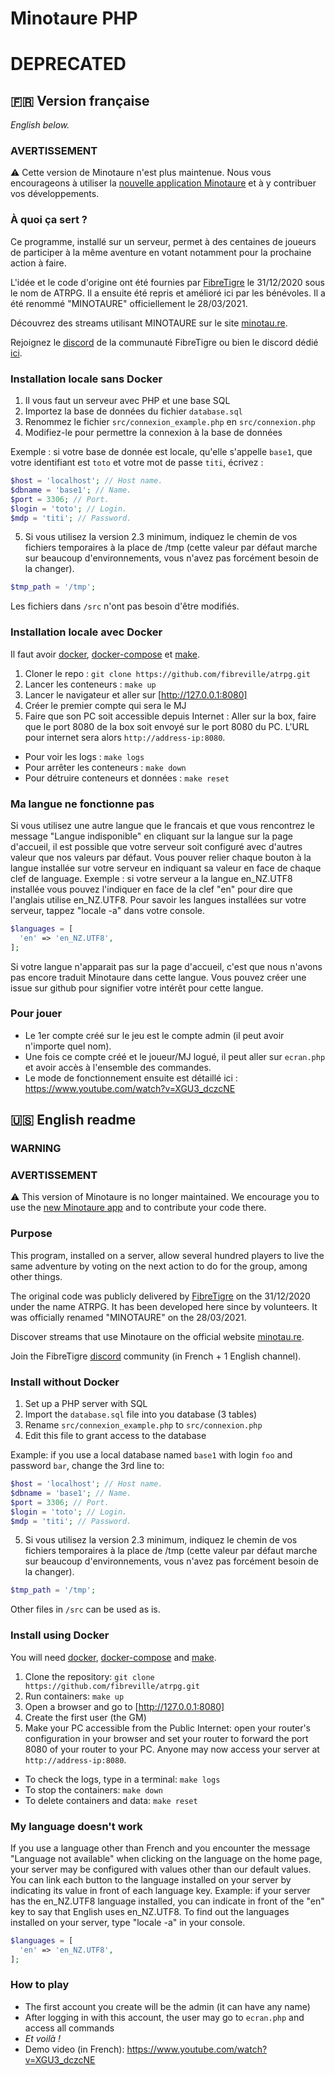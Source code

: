 # Minotaure PHP
# DEPRECATED

## 🇫🇷 Version française
*English below.*

### AVERTISSEMENT

⚠️ Cette version de Minotaure n'est plus maintenue.
Nous vous encourageons à utiliser la [nouvelle application Minotaure](https://github.com/uurshin/minotaure) et à y contribuer vos développements.

### À quoi ça sert ?

Ce programme, installé sur un serveur, permet à des centaines de joueurs de participer à la même aventure en votant notamment pour la prochaine action à faire.

L'idée et le code d'origine ont été fournies par [FibreTigre](https://www.twitch.tv/fibretigre) le 31/12/2020 sous le nom de ATRPG. Il a ensuite été repris et amélioré ici par les bénévoles. Il a été renommé "MINOTAURE" officiellement le 28/03/2021.

Découvrez des streams utilisant MINOTAURE sur le site [minotau.re](https://minotau.re).

Rejoignez le [discord](https://discord.gg/RAhph7z) de la communauté FibreTigre ou bien le discord dédié [ici](https://discord.gg/zgRfSEC2).

### Installation locale sans Docker

1. Il vous faut un serveur avec PHP et une base SQL
1. Importez la base de données du fichier `database.sql`
1. Renommez le fichier `src/connexion_example.php` en `src/connexion.php`
1. Modifiez-le pour permettre la connexion à la base de données

Exemple : si votre base de donnée est locale, qu'elle s'appelle `base1`, que votre identifiant est `toto` et votre mot de passe `titi`, écrivez :
```php
$host = 'localhost'; // Host name.
$dbname = 'base1'; // Name.
$port = 3306; // Port.
$login = 'toto'; // Login.
$mdp = 'titi'; // Password.
```
5. Si vous utilisez la version 2.3 minimum, indiquez le chemin de vos fichiers temporaires à la place de /tmp (cette valeur par défaut marche sur beaucoup d'environnements, vous n'avez pas forcément besoin de la changer).
```php
$tmp_path = '/tmp';
```

Les fichiers dans `/src` n'ont pas besoin d'être modifiés.

### Installation locale avec Docker

Il faut avoir [docker](https://docs.docker.com/get-docker/), [docker-compose](https://docs.docker.com/compose/install/)
et [make](https://fr.wikipedia.org/wiki/Make).

1. Cloner le repo : `git clone https://github.com/fibreville/atrpg.git`
1. Lancer les conteneurs : `make up`
1. Lancer le navigateur et aller sur [http://127.0.0.1:8080]
1. Créer le premier compte qui sera le MJ
1. Faire que son PC soit accessible depuis Internet : Aller sur la box, faire que le port 8080 de la box soit envoyé sur le port 8080 du PC. L'URL pour internet sera alors `http://address-ip:8080`.

* Pour voir les logs : `make logs`
* Pour arrêter les conteneurs : `make down`
* Pour détruire conteneurs et données : `make reset`

### Ma langue ne fonctionne pas

Si vous utilisez une autre langue que le francais et que vous rencontrez le message "Langue indisponible" en cliquant sur la langue sur la page d'accueil, il est possible que votre serveur soit configuré avec d'autres valeur que nos valeurs par défaut. Vous pouver relier chaque bouton à la langue installée sur votre serveur en indiquant sa valeur en face de chaque clef de language. 
Exemple : si votre serveur a la langue en_NZ.UTF8 installée vous pouvez l'indiquer en face de la clef "en" pour dire que l'anglais utilise en_NZ.UTF8. Pour savoir les langues installées sur votre serveur, tappez "locale -a" dans votre console.
```php
$languages = [
  'en' => 'en_NZ.UTF8',
];
```
Si votre langue n'apparait pas sur la page d'accueil, c'est que nous n'avons pas encore traduit Minotaure dans cette langue. Vous pouvez créer une issue sur github pour signifier votre intérêt pour cette langue.

### Pour jouer

- Le 1er compte créé sur le jeu est le compte admin (il peut avoir n'importe quel nom).
- Une fois ce compte créé et le joueur/MJ logué, il peut aller sur `ecran.php` et avoir accès à l'ensemble des commandes.
- Le mode de fonctionnement ensuite est détaillé ici : https://www.youtube.com/watch?v=XGU3_dczcNE

## 🇺🇸 English readme

### WARNING

### AVERTISSEMENT

⚠️ This version of Minotaure is no longer maintained.
We encourage you to use the [new Minotaure app](https://github.com/uurshin/minotaure) and to contribute your code there.

### Purpose

This program, installed on a server, allow several hundred players to live the same adventure by voting on the next action to do for the group, among other things.

The original code was publicly delivered by [FibreTigre](https://www.twitch.tv/fibretigre) on the 31/12/2020 under the name ATRPG. It has been developed here since by volunteers. It was officially renamed "MINOTAURE" on the 28/03/2021.

Discover streams that use Minotaure on the official website [minotau.re](https://minotau.re).

Join the FibreTigre [discord](https://discord.gg/RAhph7z) community (in French + 1 English channel).

### Install without Docker

1. Set up a PHP server with SQL
1. Import the `database.sql` file into you database (3 tables)
1. Rename `src/connexion_example.php` to `src/connexion.php`
1. Edit this file to grant access to the database

Example: if you use a local database named `base1` with login `foo` and password `bar`, change the 3rd line to:
```php
$host = 'localhost'; // Host name.
$dbname = 'base1'; // Name.
$port = 3306; // Port.
$login = 'toto'; // Login.
$mdp = 'titi'; // Password.
```

5. Si vous utilisez la version 2.3 minimum, indiquez le chemin de vos fichiers temporaires à la place de /tmp (cette valeur par défaut marche sur beaucoup d'environnements, vous n'avez pas forcément besoin de la changer).
```php
$tmp_path = '/tmp';
```

Other files in `/src` can be used as is.

### Install using Docker

You will need [docker](https://docs.docker.com/get-docker/), [docker-compose](https://docs.docker.com/compose/install/)
and [make](https://fr.wikipedia.org/wiki/Make).

1. Clone the repository: `git clone https://github.com/fibreville/atrpg.git`
1. Run containers: `make up`
1. Open a browser and go to [http://127.0.0.1:8080]
1. Create the first user (the GM)
1. Make your PC accessible from the Public Internet: open your router's configuration in your browser and set your router to forward the port 8080 of your router to your PC. Anyone may now access your server at `http://address-ip:8080`.

* To check the logs, type in a terminal: `make logs`
* To stop the containers: `make down`
* To delete containers and data: `make reset`

### My language doesn't work

If you use a language other than French and you encounter the message "Language not available" when clicking on the language on the home page, your server may be configured with values other than our default values. You can link each button to the language installed on your server by indicating its value in front of each language key.
Example: if your server has the en_NZ.UTF8 language installed, you can indicate in front of the "en" key to say that English uses en_NZ.UTF8. To find out the languages installed on your server, type "locale -a" in your console. 
```php
$languages = [
  'en' => 'en_NZ.UTF8',
];
```

### How to play

- The first account you create will be the admin (it can have any name)
- After logging in with this account, the user may go to `ecran.php` and access all commands
- *Et voilà !*
- Demo video (in French): https://www.youtube.com/watch?v=XGU3_dczcNE
